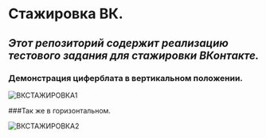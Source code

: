 # **Стажировка ВК.**
## *Этот репозиторий содержит реализацию тестового задания для стажировки ВКонтакте.*
### Демонстрация циферблата в вертикальном положении.

![ВКСТАЖИРОВКА1](https://github.com/FreyllaR/smart_clock/assets/91470277/e7907d4e-4d69-45fc-aa83-3cdd26ce361a)

###Так же в горизонтальном.

![ВКСТАЖИРОВКА2](https://github.com/FreyllaR/smart_clock/assets/91470277/93036916-1c45-421c-8af7-47fbfb3813d7)
